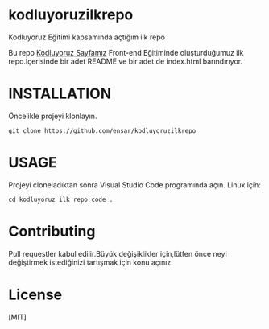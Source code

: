 # kodluyoruzilkrepo
Kodluyoruz Eğitimi kapsamında açtığım ilk repo

Bu repo [Kodluyoruz Sayfamız](https://www.kodluyoruz.org/) Front-end Eğitiminde oluşturduğumuz ilk repo.İçerisinde bir adet README ve bir adet de index.html barındırıyor.

# INSTALLATION
Öncelikle projeyi klonlayın.

`git clone https://github.com/ensar/kodluyoruzilkrepo`

# USAGE
Projeyi cloneladıktan sonra Visual Studio Code programında açın.
Linux için:

``cd kodluyoruz ilk repo
code . ``

# Contributing
Pull requestler kabul edilir.Büyük değişiklikler için,lütfen önce neyi değiştirmek istediğinizi tartışmak için konu açınız.

# License 
[MIT]

